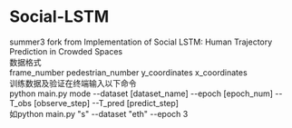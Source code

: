 # Social-LSTM
summer3
fork from Implementation of Social LSTM: Human Trajectory Prediction in Crowded Spaces  
数据格式  
frame_number    pedestrian_number   y_coordinates   x_coordinates  
训练数据及验证在终端输入以下命令  
python main.py mode --dataset [dataset_name] --epoch [epoch_num] --T_obs [observe_step] --T_pred [predict_step]  
如python main.py "s" --dataset "eth" --epoch 3   
